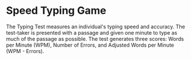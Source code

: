 # Speed Typing Game
 The Typing Test measures an individual's typing speed and accuracy. The test-taker is presented with a passage and given one minute to type as much of the passage as possible. The test generates three scores: Words per Minute (WPM), Number of Errors, and Adjusted Words per Minute (WPM - Errors).

